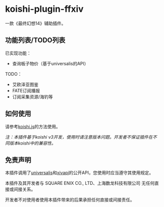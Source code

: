 # koishi-plugin-ffxiv

一款《最终幻想14》辅助插件。

## 功能列表/TODO列表

已实现功能：
* 查询板子物价（基于universalis的API）

TODO：
* 艾欧泽亚图鉴
* FATE订阅播报
* 订阅采集资源/海钓等

## 如何使用

请参考[koishi.js](https://koishijs.org)的方法使用。

*注：本插件基于koishi v3开发，使用时请注意版本问题。开发者不保证插件在不同版本koishi中的兼容性。*

## 免责声明

本插件调用了[universalis](https://universalis.app)和[xivapi](https://xivapi.com)的公开API，您使用时应当遵守其使用规定。

本插件及其开发者与 SQUARE ENIX CO., LTD、上海数龙科技有限公司 无任何直接或间接关系。

开发者不对使用者使用本插件带来的后果承担任何直接或间接责任。

